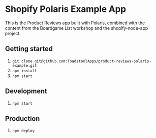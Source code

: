 # Shopify Polaris Example App

This is the Product Reviews app built with Polaris, combined with the content from the Boardgame List workshop and the shopify-node-app project.

## Getting started

1. `git clone git@github.com:ToadstoolApps/product-reviews-polaris-example.git`
1. `npm install`
1. `npm start`

## Development

1. `npm start`

## Production

1. `npm deploy`